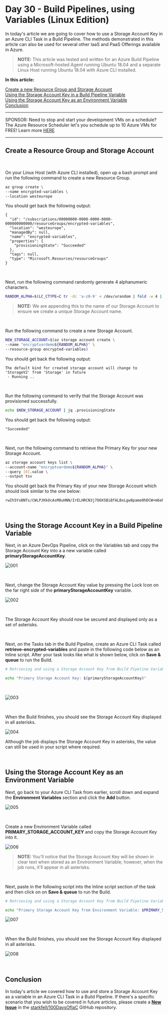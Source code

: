 # Day 30 - Build Pipelines, using Variables (Linux Edition)

In today's article we are going to cover how to use a Storage Account Key in an Azure CLI Task in a Build Pipeline. The methods demonstrated in this article can also be used for several other IaaS and PaaS Offerings available in Azure.

> **NOTE:** This article was tested and written for an Azure Build Pipeline using a Microsoft-hosted Agent running Ubuntu 18.04 and a separate Linux Host running Ubuntu 18.04 with Azure CLI installed.

**In this article:**

[Create a new Resource Group and Storage Account](#create-a-resource-group-and-storage-account)<br />
[Using the Storage Account Key in a Build Pipeline Variable](#using-the-storage-account-key-in-a-build-pipeline-variable)<br />
[Using the Storage Account Key as an Environment Variable](#using-the-storage-account-key-as-an-environment-variable)<br />
[Conclusion](#conclusion)

***
SPONSOR: Need to stop and start your development VMs on a schedule? The Azure Resource Scheduler let's you schedule up to 10 Azure VMs for FREE! Learn more [HERE](https://azuremarketplace.microsoft.com/en-us/marketplace/apps/lumagatena.resourcescheduler?tab=Overview)
***

## Create a Resource Group and Storage Account

<br />

On your Linux Host (with Azure CLI installed), open up a bash prompt and run the following command to create a new Resource Group.

```bash
az group create \
--name encrypted-variables \
--location westeurope
```

You should get back the following output:

```console
{
  "id": "/subscriptions/00000000-0000-0000-0000-000000000000/resourceGroups/encrypted-variables",
  "location": "westeurope",
  "managedBy": null,
  "name": "encrypted-variables",
  "properties": {
    "provisioningState": "Succeeded"
  },
  "tags": null,
  "type": "Microsoft.Resources/resourceGroups"
}
```

<br />

Next, run the following command randomly generate 4 alphanumeric characters.

```bash
RANDOM_ALPHA=$(LC_CTYPE=C tr -dc 'a-z0-9' < /dev/urandom | fold -w 4 | head -n 1)
```

> **NOTE:** We are appending this to the name of our Storage Account to ensure we create a unique Storage Account name.

<br />

Run the following command to create a new Storage Account.

```bash
NEW_STORAGE_ACCOUNT=$(az storage account create \
--name "encryptvardemo${RANDOM_ALPHA}" \
--resource-group encrypted-variables)
```

You should get back the following output:

```console
The default kind for created storage account will change to 'StorageV2' from 'Storage' in future
 - Running ..
```

<br />

Run the following command to verify that the Storage Account was provisioned successfully.

```bash
echo $NEW_STORAGE_ACCOUNT | jq .provisioningState
```

You should get back the following output:

```console
"Succeeded"
```

<br />

Next, run the following command to retrieve the Primary Key for your new Storage Account.

```bash
az storage account keys list \
--account-name "encryptvardemo${RANDOM_ALPHA}" \
--query [0].value \
--output tsv
```

You should get back the Primary Key of your new Storage Account which should look similar to the one below:

```console
rwIh5YsBNTs/CWLPJKkOcAsM8uHNN/IrELHRCN3j7OOX5BiBfALBxLgw8pame0hDCW+m6ehv169iOetD+E6ZpQ==
```

<br />

## Using the Storage Account Key in a Build Pipeline Variable

Next, in an Azure DevOps Pipeline, click on the Variables tab and copy the Storage Account Key into a a new variable called **primaryStorageAccountKey**.

![001](../images/day30/day.30.build.pipes.encrypted.variables.linux.001.png)

<br />

Next, change the Storage Account Key value by pressing the Lock Icon on the far right side of the **primaryStorageAccountKey** variable.

![002](../images/day30/day.30.build.pipes.encrypted.variables.linux.002.png)

<br />

The Storage Account Key should now be secured and displayed only as a set of asterisks.

<br />

Next, on the Tasks tab in the Build Pipeline, create an Azure CLI Task called **retrieve-encrypted-variables** and paste in the following code below as an Inline script. After your task looks like what is shown below, click on **Save & queue** to run the Build.

```bash
# Retrieving and using a Storage Account Key from Build Pipeline Variables.

echo "Primary Storage Account Key: $(primaryStorageAccountKey)"
```

<br />

![003](../images/day30/day.30.build.pipes.encrypted.variables.linux.003.png)

<br />

When the Build finishes, you should see the Storage Account Key displayed in all asterisks.

![004](../images/day30/day.30.build.pipes.encrypted.variables.linux.004.png)

Although the job displays the Storage Account Key in asterisks, the value can still be used in your script where required.

<br />

## Using the Storage Account Key as an Environment Variable

Next, go back to your Azure CLI Task from earlier, scroll down and expand the **Environment Variables** section and click the **Add** button.

![005](../images/day30/day.30.build.pipes.encrypted.variables.linux.005.png)

<br />

Create a new Environment Variable called **PRIMARY_STORAGE_ACCOUNT_KEY** and copy the Storage Account Key into it.

![006](../images/day30/day.30.build.pipes.encrypted.variables.linux.006.png)

> **NOTE:** You'll notice that the Storage Account Key will be shown in clear text when stored as an Environment Variable; however, when the job runs, it'll appear in all asterisks.

<br />

Next, paste in the following script into the Inline script section of the task and then click on on **Save & queue** to run the Build.

```bash
# Retrieving and using a Storage Account Key from Build Pipeline Variables.

echo "Primary Storage Account Key from Environment Variable: $PRIMARY_STORAGE_ACCOUNT_KEY"
```

![007](../images/day30/day.30.build.pipes.encrypted.variables.linux.007.png)

<br />

When the Build finishes, you should see the Storage Account Key displayed in all asterisks.

![008](../images/day30/day.30.build.pipes.encrypted.variables.linux.008.png)

<br />

## Conclusion

In today's article we covered how to use and store a Storage Account Key as a variable in an Azure CLI Task in a Build Pipeline. If there's a specific scenario that you wish to be covered in future articles, please create a **[New Issue](https://github.com/starkfell/100DaysOfIaC/issues)** in the [starkfell/100DaysOfIaC](https://github.com/starkfell/100DaysOfIaC/) GitHub repository.
